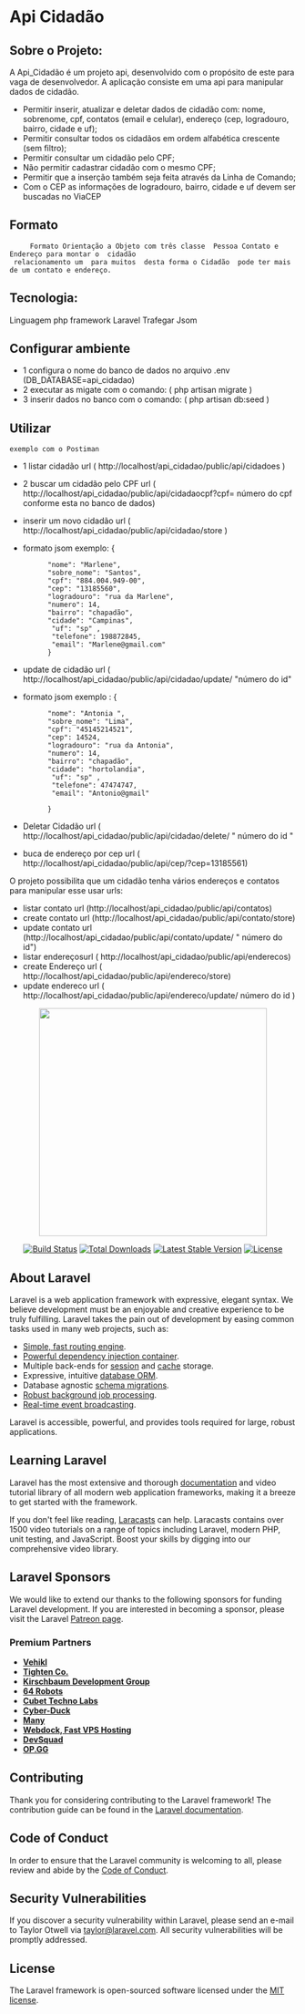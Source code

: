 # Api Cidadão

## Sobre o Projeto:

A Api_Cidadão é um projeto api, desenvolvido com o propósito de este para vaga de desenvolvedor.
A aplicação consiste em uma api para manipular dados de cidadão.


- Permitir inserir, atualizar e deletar dados de cidadão com: nome, sobrenome, cpf, contatos (email e celular), endereço (cep, logradouro, bairro, cidade e uf);
- Permitir consultar todos os cidadãos em ordem alfabética crescente (sem filtro);
- Permitir consultar um cidadão pelo CPF;
- Não permitir cadastrar cidadão com o mesmo CPF;
- Permitir que a inserção também seja feita através da Linha de Comando;
- Com o CEP as informações de logradouro, bairro, cidade e uf devem ser buscadas no ViaCEP

## Formato

         Formato Orientação a Objeto com três classe  Pessoa Contato e Endereço para montar o  cidadão
     relacionamento um  para muitos  desta forma o Cidadão  pode ter mais de um contato e endereço.

## Tecnologia:

Linguagem php framework Laravel
Trafegar Jsom

## Configurar ambiente
 - 1 configura o nome do banco de dados no arquivo .env (DB_DATABASE=api_cidadao)
 - 2 executar as migate com o comando: ( php artisan  migrate )
 - 3 inserir dados no banco com o comando: ( php artisan db:seed )
 
## Utilizar
    exemplo com o Postiman 
-  1 listar cidadão url ( http://localhost/api_cidadao/public/api/cidadoes )
-  2 buscar um cidadão pelo CPF  url (  http://localhost/api_cidadao/public/api/cidadaocpf?cpf= número do cpf conforme esta no banco de dados)     
- inserir um novo cidadão url ( http://localhost/api_cidadao/public/api/cidadao/store )
- formato jsom  exemplo: {
   
            "nome": "Marlene",
            "sobre_nome": "Santos",
            "cpf": "884.004.949-00",             
            "cep": "13185560",
            "logradouro": "rua da Marlene",
            "numero": 14,
            "bairro": "chapadão",
            "cidade": "Campinas",
             "uf": "sp" ,          
             "telefone": 198872845,
             "email": "Marlene@gmail.com"
            }
                
            
- update de cidadão url (  http://localhost/api_cidadao/public/api/cidadao/update/ "número do id"
- formato jsom exemplo : {
   
           
            "nome": "Antonia ",
            "sobre_nome": "Lima",
            "cpf": "45145214521",             
            "cep": 14524,
            "logradouro": "rua da Antonia",
            "numero": 14,
            "bairro": "chapadão",
            "cidade": "hortolandia",
             "uf": "sp" ,          
             "telefone": 47474747,
             "email": "Antonio@gmail"
                                
            }
- Deletar Cidadão url ( http://localhost/api_cidadao/public/api/cidadao/delete/ " número do id "
- buca de endereço por cep  url ( http://localhost/api_cidadao/public/api/cep/?cep=13185561)

 O projeto possibilita que um cidadão tenha vários endereços e contatos para manipular esse  usar urls:
 
 - listar contato url (http://localhost/api_cidadao/public/api/contatos)
 - create contato url (http://localhost/api_cidadao/public/api/contato/store)
 - update contato url (http://localhost/api_cidadao/public/api/contato/update/  " número do id")
 - listar endereçosurl  ( http://localhost/api_cidadao/public/api/enderecos)
 - create Endereço url  ( http://localhost/api_cidadao/public/api/endereco/store)
 - update endereco url ( http://localhost/api_cidadao/public/api/endereco/update/ número do id )

   


        



<p align="center"><a href="https://laravel.com" target="_blank"><img src="https://raw.githubusercontent.com/laravel/art/master/logo-lockup/5%20SVG/2%20CMYK/1%20Full%20Color/laravel-logolockup-cmyk-red.svg" width="400"></a></p>

<p align="center">
<a href="https://travis-ci.org/laravel/framework"><img src="https://travis-ci.org/laravel/framework.svg" alt="Build Status"></a>
<a href="https://packagist.org/packages/laravel/framework"><img src="https://poser.pugx.org/laravel/framework/d/total.svg" alt="Total Downloads"></a>
<a href="https://packagist.org/packages/laravel/framework"><img src="https://poser.pugx.org/laravel/framework/v/stable.svg" alt="Latest Stable Version"></a>
<a href="https://packagist.org/packages/laravel/framework"><img src="https://poser.pugx.org/laravel/framework/license.svg" alt="License"></a>
</p>

## About Laravel

Laravel is a web application framework with expressive, elegant syntax. We believe development must be an enjoyable and creative experience to be truly fulfilling. Laravel takes the pain out of development by easing common tasks used in many web projects, such as:

- [Simple, fast routing engine](https://laravel.com/docs/routing).
- [Powerful dependency injection container](https://laravel.com/docs/container).
- Multiple back-ends for [session](https://laravel.com/docs/session) and [cache](https://laravel.com/docs/cache) storage.
- Expressive, intuitive [database ORM](https://laravel.com/docs/eloquent).
- Database agnostic [schema migrations](https://laravel.com/docs/migrations).
- [Robust background job processing](https://laravel.com/docs/queues).
- [Real-time event broadcasting](https://laravel.com/docs/broadcasting).

Laravel is accessible, powerful, and provides tools required for large, robust applications.

## Learning Laravel

Laravel has the most extensive and thorough [documentation](https://laravel.com/docs) and video tutorial library of all modern web application frameworks, making it a breeze to get started with the framework.

If you don't feel like reading, [Laracasts](https://laracasts.com) can help. Laracasts contains over 1500 video tutorials on a range of topics including Laravel, modern PHP, unit testing, and JavaScript. Boost your skills by digging into our comprehensive video library.

## Laravel Sponsors

We would like to extend our thanks to the following sponsors for funding Laravel development. If you are interested in becoming a sponsor, please visit the Laravel [Patreon page](https://patreon.com/taylorotwell).

### Premium Partners

- **[Vehikl](https://vehikl.com/)**
- **[Tighten Co.](https://tighten.co)**
- **[Kirschbaum Development Group](https://kirschbaumdevelopment.com)**
- **[64 Robots](https://64robots.com)**
- **[Cubet Techno Labs](https://cubettech.com)**
- **[Cyber-Duck](https://cyber-duck.co.uk)**
- **[Many](https://www.many.co.uk)**
- **[Webdock, Fast VPS Hosting](https://www.webdock.io/en)**
- **[DevSquad](https://devsquad.com)**
- **[OP.GG](https://op.gg)**

## Contributing

Thank you for considering contributing to the Laravel framework! The contribution guide can be found in the [Laravel documentation](https://laravel.com/docs/contributions).

## Code of Conduct

In order to ensure that the Laravel community is welcoming to all, please review and abide by the [Code of Conduct](https://laravel.com/docs/contributions#code-of-conduct).

## Security Vulnerabilities

If you discover a security vulnerability within Laravel, please send an e-mail to Taylor Otwell via [taylor@laravel.com](mailto:taylor@laravel.com). All security vulnerabilities will be promptly addressed.

## License

The Laravel framework is open-sourced software licensed under the [MIT license](https://opensource.org/licenses/MIT).
